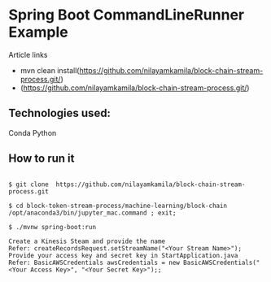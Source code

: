 # Spring Boot CommandLineRunner Example

Article links
* mvn clean install(https://github.com/nilayamkamila/block-chain-stream-process.git/)
* (https://github.com/nilayamkamila/block-chain-stream-process.git/)

## Technologies used:
Conda
Python

## How to run it
```

$ git clone  https://github.com/nilayamkamila/block-chain-stream-process.git

$ cd block-token-stream-process/machine-learning/block-chain
/opt/anaconda3/bin/jupyter_mac.command ; exit;

$ ./mvnw spring-boot:run

```
```
Create a Kinesis Steam and provide the name 
Refer: createRecordsRequest.setStreamName("<Your Stream Name>");
Provide your access key and secret key in StartApplication.java
Refer: BasicAWSCredentials awsCredentials = new BasicAWSCredentials("<Your Access Key>", "<Your Secret Key>");;

```


